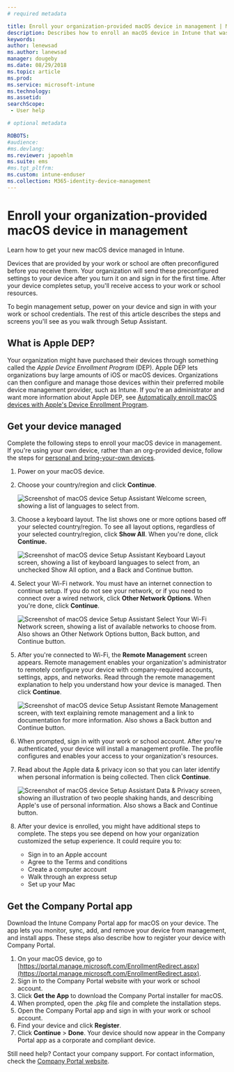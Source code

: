 ```yaml
---
# required metadata

title: Enroll your organization-provided macOS device in management | Microsoft Docs
description: Describes how to enroll an macOS device in Intune that was purchased and provided by your organization.
keywords:
author: lenewsad
ms.author: lanewsad
manager: dougeby
ms.date: 08/29/2018
ms.topic: article
ms.prod:
ms.service: microsoft-intune
ms.technology:
ms.assetid: 
searchScope:
 - User help

# optional metadata

ROBOTS:  
#audience:
#ms.devlang:
ms.reviewer: japoehlm
ms.suite: ems
#ms.tgt_pltfrm:
ms.custom: intune-enduser
ms.collection: M365-identity-device-management
---
```


# Enroll your organization-provided macOS device in management

Learn how to get your new macOS device managed in Intune.  

Devices that are provided by your work or school are often preconfigured before you receive them. Your organization will send these preconfigured settings to your device after you turn it on and sign in for the first time. After your device completes setup, you'll receive access to your work or school resources.

To begin management setup, power on your device and sign in with your work or school credentials. The rest of this article describes the steps and screens you'll see as you walk through Setup Assistant.

## What is Apple DEP?

Your organization might have purchased their devices through something called the *Apple Device Enrollment Program* (DEP). Apple DEP lets organizations buy large amounts of iOS or macOS devices. Organizations can then configure and manage those devices within their preferred mobile device management provider, such as Intune. If you're an administrator and want more information about Apple DEP, see [Automatically enroll macOS devices with Apple's Device Enrollment Program](https://docs.microsoft.com/intune/device-enrollment-program-enroll-macos.md).  

## Get your device managed

Complete the following steps to enroll your macOS device in management. If you're using your own device, rather than an org-provided device, follow the steps for [personal and bring-your-own devices](enroll-your-device-in-intune-macos-cp.md).  

1. Power on your macOS device.
2. Choose your country/region and click **Continue**.  

   ![Screenshot of macOS device Setup Assistant Welcome screen, showing a list of languages to select from.](./media/macos-dep-welcome-1808.png)
3. Choose a keyboard layout. The list shows one or more options based off your selected country/region. To see all layout options, regardless of your selected country/region, click **Show All**. When you're done, click **Continue.**  

   ![Screenshot of macOS device Setup Assistant Keyboard Layout screen, showing a list of keyboard languages to select from, an unchecked Show All option, and a Back and Continue button.](./media/macos-dep-keyboard-1808.png)  
4. Select your Wi-Fi network. You must have an internet connection to continue setup. If you do not see your network, or if you need to connect over a wired network, click **Other Network Options**. When you're done, click **Continue**.  

   ![Screenshot of macOS device Setup Assistant Select Your Wi-Fi Network screen, showing a list of available networks to choose from. Also shows an Other Network Options button, Back button, and Continue button.](./media/macos-dep-wifi-1808.png)  
5. After you're connected to Wi-Fi, the **Remote Management** screen appears. Remote management enables your organization's administrator to remotely configure your device with company-required accounts, settings, apps, and networks. Read through the remote management explanation to help you understand how your device is managed. Then click **Continue**.  

   ![Screenshot of macOS device Setup Assistant Remote Management screen, with text explaining remote management and a link to documentation for more information. Also shows a Back button and Continue button.](./media/macos-dep-remote-management-1-1808.png)  
6. When prompted, sign in with your work or school account. After you're authenticated, your device will install a management profile. The profile configures and enables your access to your organization's resources.  
7. Read about the Apple data & privacy icon so that you can later identify when personal information is being collected. Then click **Continue**.  

   ![Screenshot of macOS device Setup Assistant Data & Privacy screen, showing an illustration of two people shaking hands, and describing Apple's use of personal information. Also shows a Back and Continue button.](./media/macos-dep-apple-data-privacy-1808.png)  
8. After your device is enrolled, you might have additional steps to complete. The steps you see depend on how your organization customized the setup experience. It could require you to:
    * Sign in to an Apple account
    * Agree to the Terms and conditions
    * Create a computer account
    * Walk through an express setup
    * Set up your Mac  

## Get the Company Portal app

Download the Intune Company Portal app for macOS on your device. The app lets you monitor, sync, add, and remove your device from management, and install apps. These steps also describe how to register your device with Company Portal.

1. On your macOS device, go to [https://portal.manage.microsoft.com/EnrollmentRedirect.aspx](https://portal.manage.microsoft.com/EnrollmentRedirect.aspx).
2. Sign in to the Company Portal website with your work or school account. 
3. Click **Get the App** to download the Company Portal installer for macOS.
4. When prompted, open the .pkg file and complete the installation steps.
5. Open the Company Portal app and sign in with your work or school account.
6. Find your device and click **Register**.
7. Click **Continue** > **Done**. Your device should now appear in the Company Portal app as a corporate and compliant device.

Still need help? Contact your company support. For contact information, check the [Company Portal website](https://go.microsoft.com/fwlink/?linkid=2010980).

